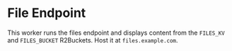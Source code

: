# File Endpoint

This worker runs the files endpoint and displays content from the
`FILES_KV` and `FILES_BUCKET` R2Buckets. Host it at
`files.example.com`.
